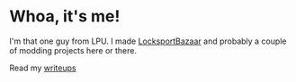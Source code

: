 # Whoa, it's me!

I'm that one guy from LPU. I made [LocksportBazaar](https://github.com/N3rdL0rd/LocksportBazaar) and probably a couple of modding projects here or there.

Read my [writeups](https://github.com/N3rdL0rd/writeups)
